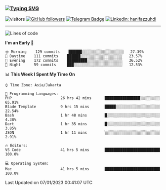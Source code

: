 ### [![Typing SVG](https://readme-typing-svg.herokuapp.com?font=lato&size=22&lines=Hi+There+👋)](https://git.io/typing-svg) 

![visitors](https://visitor-badge.glitch.me/badge?page_id=hanifazzuhdi.hanifazzuhdi)
[![GitHub followers](https://img.shields.io/github/followers/hanifazzuhdi?label=Follow&style=social)](https://github.com/hanifazzuhdi/?tab=follow) 
[![Telegram Badge](https://img.shields.io/badge/-hanif0198-blue?style=social&logo=telegram&link=https://www.t.me/hanif0198/)](https://www.t.me/hanif0198/) 
[![Linkedin: hanifazzuhdi](https://img.shields.io/badge/-hanifazzuhdi-blue?style=flat-square&logo=Linkedin&logoColor=white&link=https://www.linkedin.com/in/hanif-az-zuhdi-69688019b/)](https://www.linkedin.com/in/hanif-az-zuhdi-69688019b/) 

<hr/>

<!--START_SECTION:waka-->
![Lines of code](https://img.shields.io/badge/From%20Hello%20World%20I%27ve%20Written-6%20Million%20lines%20of%20code-blue)

**I'm an Early 🐤** 

```text
🌞 Morning    129 commits    ██████░░░░░░░░░░░░░░░░░░░   27.39% 
🌆 Daytime    111 commits    ██████░░░░░░░░░░░░░░░░░░░   23.57% 
🌃 Evening    172 commits    █████████░░░░░░░░░░░░░░░░   36.52% 
🌙 Night      59 commits     ███░░░░░░░░░░░░░░░░░░░░░░   12.53%

```


📊 **This Week I Spent My Time On** 

```text
⌚︎ Time Zone: Asia/Jakarta

💬 Programming Languages: 
PHP                      26 hrs 42 mins      ████████████████░░░░░░░░░   65.01% 
Blade Template           9 hrs 15 mins       █████░░░░░░░░░░░░░░░░░░░░   22.54% 
Bash                     1 hr 48 mins        █░░░░░░░░░░░░░░░░░░░░░░░░   4.38% 
Dart                     1 hr 35 mins        █░░░░░░░░░░░░░░░░░░░░░░░░   3.85% 
JSON                     1 hr 11 mins        ░░░░░░░░░░░░░░░░░░░░░░░░░   2.91%

🔥 Editors: 
VS Code                  41 hrs 5 mins       █████████████████████████   100.0%

💻 Operating System: 
Mac                      41 hrs 5 mins       █████████████████████████   100.0%

```


 Last Updated on 07/01/2023 00:41:07 UTC
<!--END_SECTION:waka-->
